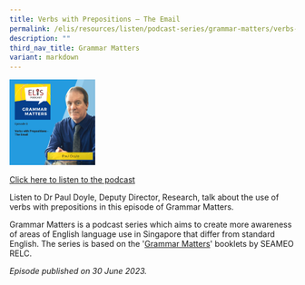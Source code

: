 ```yaml
---
title: Verbs with Prepositions – The Email
permalink: /elis/resources/listen/podcast-series/grammar-matters/verbs-with-prepositions-the-email/
description: ""
third_nav_title: Grammar Matters
variant: markdown
---
```

<img src="/images/grammar%20matters%208.png" style="width:30%">

		 
<a href="https://open.spotify.com/episode/6olzQkbCVA8BeVqjdmdvtD?si=e9a22405ed454dd7">Click here to listen to the podcast</a>

Listen to Dr Paul Doyle, Deputy Director, Research, talk about the use of verbs with prepositions in this episode of Grammar Matters.

Grammar Matters is a podcast series which aims to create more awareness of areas of English language use in Singapore that differ from standard English. The series is based on the '[Grammar Matters](https://www.relc.org.sg/facilities/resources/publications)' booklets by SEAMEO RELC.


*Episode published on 30 June 2023.*